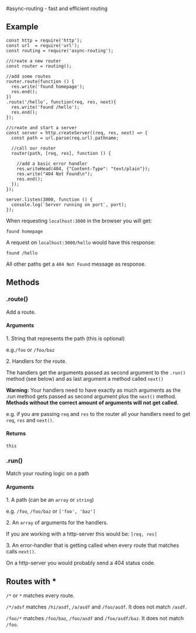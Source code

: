 #async-routing - fast and efficient routing
## Example
```
const http = require('http');
const url  = require('url');
const routing = require('async-routing');

//create a new router
const router = routing();

//add some routes
router.route(function () {
  res.write('found homepage');
  res.end();
})
.route('/hello', function(req, res, next){
  res.write('found /hello');
  res.end();
});

//create and start a server
const server = http.createServer((req, res, next) => {
  const path = url.parse(req.url).pathname;
  
  //call our router
  router(path, [req, res], function () {
  
    //add a basic error handler
    res.writeHead(404, {"Content-Type": "text/plain"});
    res.write("404 Not Found\n");
    res.end();
  });
});

server.listen(3000, function () {
  console.log(`Server running on port`, port);
});
```
When requesting `localhost:3000` in the browser you will get:
```
found homepage
```
A request on `localhost:3000/hello` would have this response:
```
found /hello
```
All other paths get a `404 Not Found` message as response.
## Methods
### .route()
Add a route.
#### Arguments
1\. String that represents the path (this is optional)

e.g.`/foo` or `/foo/baz`

2\. Handlers for the route.

The handlers get the arguments passed as second argument to the `.run()` method (see below) and as last argument a method called `next()`

__Warning:__ Your handlers need to have exactly as much arguments as the .run method gets passed as second argument plus the `next()` method.
__Methods without the correct amount of arguments will not get called.__

e.g. if you are passing `req` and `res` to the router all your handlers need to get `req`, `res` and `next()`.

#### Returns
`this`

### .run()
Match your routing logic on a path

#### Arguments
1\. A path (can be an `array` or `string`)

e.g. `/foo`, `/foo/baz` or `['foo', 'baz']`

2\. An `array` of arguments for the handlers.

If you are working with a http-server this would be:
`[req, res]`

3\. An error-handler that is getting called when every route that matches calls `next()`.

On a http-server you would probably send a 404 status code.

## Routes with *
`/*` or `*` matches every route.

`/*/adsf`
matches `/hi/asdf`, `/a/asdf` and `/foo/asdf`.
It does not match `/asdf`.

`/foo/*`
matches `/foo/baz`, `/foo/asdf` and `/foo/asdf/baz`.
It does not match `/foo`.
